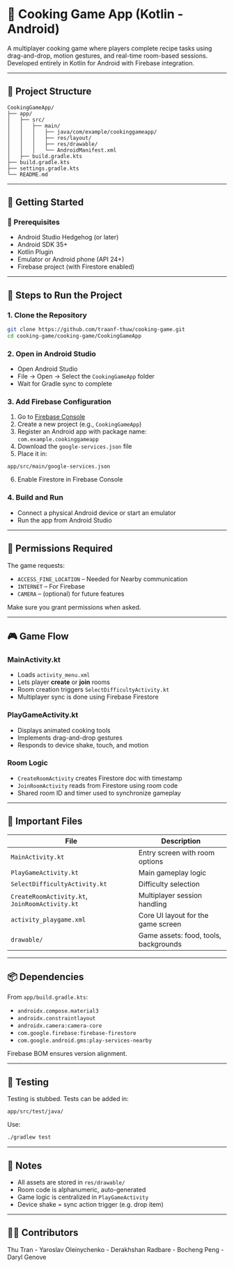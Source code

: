 # 🍳 Cooking Game App (Kotlin - Android)

A multiplayer cooking game where players complete recipe tasks using drag-and-drop, motion gestures, and real-time room-based sessions. Developed entirely in Kotlin for Android with Firebase integration.

---

## 📁 Project Structure

```
CookingGameApp/
├── app/
│   ├── src/
│   │   ├── main/
│   │   │   ├── java/com/example/cookinggameapp/
│   │   │   ├── res/layout/
│   │   │   ├── res/drawable/
│   │   │   └── AndroidManifest.xml
│   ├── build.gradle.kts
├── build.gradle.kts
├── settings.gradle.kts
└── README.md
```

---

## 🚀 Getting Started

### 🧰 Prerequisites

- Android Studio Hedgehog (or later)
- Android SDK 35+
- Kotlin Plugin
- Emulator or Android phone (API 24+)
- Firebase project (with Firestore enabled)

---

## 🧪 Steps to Run the Project

### 1. Clone the Repository

```bash
git clone https://github.com/traanf-thuw/cooking-game.git
cd cooking-game/cooking-game/CookingGameApp
```

### 2. Open in Android Studio

- Open Android Studio
- File → Open → Select the `CookingGameApp` folder
- Wait for Gradle sync to complete

### 3. Add Firebase Configuration

1. Go to [Firebase Console](https://console.firebase.google.com)
2. Create a new project (e.g., `CookingGameApp`)
3. Register an Android app with package name: `com.example.cookinggameapp`
4. Download the `google-services.json` file
5. Place it in:

```
app/src/main/google-services.json
```

6. Enable Firestore in Firebase Console

### 4. Build and Run

- Connect a physical Android device or start an emulator
- Run the app from Android Studio

---

## 🔑 Permissions Required

The game requests:

- `ACCESS_FINE_LOCATION` – Needed for Nearby communication
- `INTERNET` – For Firebase
- `CAMERA` – (optional) for future features

Make sure you grant permissions when asked.

---

## 🎮 Game Flow

### MainActivity.kt

- Loads `activity_menu.xml`
- Lets player **create** or **join** rooms
- Room creation triggers `SelectDifficultyActivity.kt`
- Multiplayer sync is done using Firebase Firestore

### PlayGameActivity.kt

- Displays animated cooking tools
- Implements drag-and-drop gestures
- Responds to device shake, touch, and motion

### Room Logic

- `CreateRoomActivity` creates Firestore doc with timestamp
- `JoinRoomActivity` reads from Firestore using room code
- Shared room ID and timer used to synchronize gameplay

---

## 🧩 Important Files

| File                                  | Description                         |
|---------------------------------------|-------------------------------------|
| `MainActivity.kt`                     | Entry screen with room options      |
| `PlayGameActivity.kt`                 | Main gameplay logic                 |
| `SelectDifficultyActivity.kt`         | Difficulty selection                |
| `CreateRoomActivity.kt`, `JoinRoomActivity.kt` | Multiplayer session handling |
| `activity_playgame.xml`              | Core UI layout for the game screen  |
| `drawable/`                           | Game assets: food, tools, backgrounds |

---

## 📦 Dependencies

From `app/build.gradle.kts`:

- `androidx.compose.material3`
- `androidx.constraintlayout`
- `androidx.camera:camera-core`
- `com.google.firebase:firebase-firestore`
- `com.google.android.gms:play-services-nearby`

Firebase BOM ensures version alignment.

---

## 🔬 Testing

Testing is stubbed. Tests can be added in:

```
app/src/test/java/
```

Use:

```bash
./gradlew test
```

---

## 📝 Notes

- All assets are stored in `res/drawable/`
- Room code is alphanumeric, auto-generated
- Game logic is centralized in `PlayGameActivity`
- Device shake = sync action trigger (e.g. drop item)

---


## 👨‍🍳 Contributors
Thu Tran - Yaroslav Oleinychenko - Derakhshan Radbare - Bocheng Peng - Daryl Genove 
